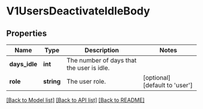 # V1UsersDeactivateIdleBody

## Properties
Name | Type | Description | Notes
------------ | ------------- | ------------- | -------------
**days_idle** | **int** | The number of days that the user is idle. | 
**role** | **string** | The user role. | [optional] [default to 'user']

[[Back to Model list]](../../README.md#documentation-for-models) [[Back to API list]](../../README.md#documentation-for-api-endpoints) [[Back to README]](../../README.md)

